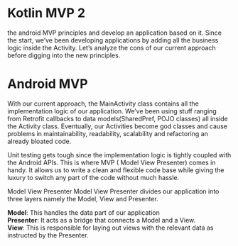 Kotlin MVP 2
=========================
the android MVP principles and develop an application based on it. Since the start, we’ve been developing applications
by adding all the business logic inside the Activity. Let’s analyze the cons of our current approach before digging into
the new principles.    



Android MVP
========================
With our current approach, the MainActivity class contains all the implementation logic of our application. We’ve been using stuff ranging from Retrofit callbacks to data models(SharedPref, POJO classes) all inside the Activity class.
Eventually, our Activities become god classes and cause problems in maintainability, readability, scalability and refactoring an already bloated code.

Unit testing gets tough since the implementation logic is tightly coupled with the Android APIs. This is where MVP ( Model View Presenter) comes in handy. It allows us to write a clean and flexible code base while giving the luxury to switch any part of the code without much hassle.

Model View Presenter
Model View Presenter divides our application into three layers namely the Model, View and Presenter.

**Model**: This handles the data part of our application  
**Presenter**: It acts as a bridge that connects a Model and a View.  
**View**: This is responsible for laying out views with the relevant data as instructed by the Presenter.  
